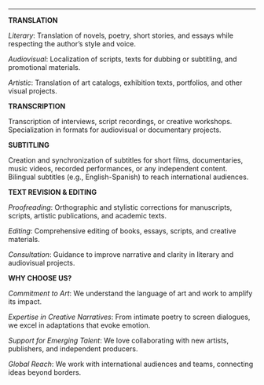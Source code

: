 
---

**TRANSLATION**

*Literary*: Translation of novels, poetry, short stories, and essays while respecting the author’s style and voice.

*Audiovisual*: Localization of scripts, texts for dubbing or subtitling, and promotional materials.

*Artistic*: Translation of art catalogs, exhibition texts, portfolios, and other visual projects.


**TRANSCRIPTION**

Transcription of interviews, script recordings, or creative workshops.
Specialization in formats for audiovisual or documentary projects.


**SUBTITLING**

Creation and synchronization of subtitles for short films, documentaries, music videos, recorded performances, or any independent content.
Bilingual subtitles (e.g., English-Spanish) to reach international audiences.

**TEXT REVISION & EDITING**

*Proofreading*: Orthographic and stylistic corrections for manuscripts, scripts, artistic publications, and academic texts.

*Editing*: Comprehensive editing of books, essays, scripts, and creative materials.

*Consultation*: Guidance to improve narrative and clarity in literary and audiovisual projects.


**WHY CHOOSE US?**

*Commitment to Art*: We understand the language of art and work to amplify its impact.

*Expertise in Creative Narratives*: From intimate poetry to screen dialogues, we excel in adaptations that evoke emotion.

*Support for Emerging Talent*: We love collaborating with new artists, publishers, and independent producers.

*Global Reach*: We work with international audiences and teams, connecting ideas beyond borders.
